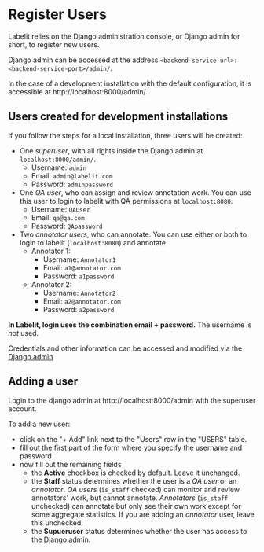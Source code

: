 # Register Users

Labelit relies on the Django administration console, or Django admin for short, to register new users.

Django admin can be accessed at the address `<backend-service-url>:<backend-service-port>/admin/`.

In the case of a development installation with the default configuration, it is accessible at
http://localhost:8000/admin/.

## Users created for development installations

If you follow the steps for a local installation, three users will be created:

* One *superuser*, with all rights inside the Django admin at `localhost:8000/admin/`.
     - Username: `admin`
     - Email: `admin@labelit.com`
     - Password: `adminpassword`
* One *QA user*, who can assign and review annotation work. You can use this user to login to labelit with QA permissions at `localhost:8080`.
     - Username: `QAUser`
     - Email: `qa@qa.com`
     - Password: `QApassword`
* Two *annotator users*, who can annotate. You can use either or both to login to labelit (`localhost:8080`) and annotate.
     * Annotator 1: 
          - Username: `Annotator1`
          - Email: `a1@annotator.com`
          - Password: `a1password`
     * Annotator 2: 
          - Username: `Annotator2`
          - Email: `a2@annotator.com`
          - Password: `a2password`

**In Labelit, login uses the combination email + password.** The username is *not* used.

Credentials and other information can be accessed and modified via the [Django admin](http://localhost:8000/admin/)

## Adding a user

Login to the django admin at http://localhost:8000/admin with the superuser account.

To add a new user:

* click on the "+ Add" link next to the "Users" row in the "USERS" table.
* fill out the first part of the form where you specify the username and password
* now fill out the remaining fields
     * the **Active** checkbox is checked by default. Leave it unchanged.
     * the **Staff** status determines whether the user is a *QA user* or an *annotator*. *QA users* (`is_staff` checked) can monitor and review
annotators' work, but cannot annotate. *Annotators* (`is_staff` unchecked) can annotate but only see their own work except for some aggregate statistics. If you are adding an *annotator* user, leave this unchecked.
     * the **Supueruser** status determines whether the user has access to the Django admin.
